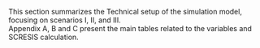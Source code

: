 This section summarizes the Technical setup of the simulation model, focusing on scenarios I, II, and III.  
Appendix A, B and C present the main tables related to the variables and SCRESIS calculation.  
